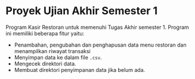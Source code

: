 # Proyek Ujian Akhir Semester 1

Program Kasir Restoran untuk memenuhi Tugas Akhir semester 1. Program ini memiliki beberapa fitur yaitu:

- Penambahan, pengubahan dan penghapusan data menu restoran dan menampilkan riwayat transaksi
- Menyimpan data ke dalam file `.csv`.
- Mengecek direktori data.
- Membuat direktori penyimpanan data jika belum ada.
